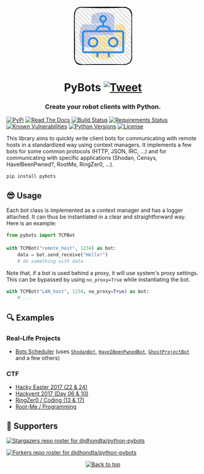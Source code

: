 <p align="center"><img src="https://github.com/dhondta/python-pybots/raw/master/docs/imgs/logo.png"></p>
<h1 align="center">PyBots <a href="https://twitter.com/intent/tweet?text=PyBots%20-%20Devkit%20for%20quickly%20creating%20client%20bots%20for%20remote%20communications.%0D%0APython%20library%20for%20writing%20client%20bots%20relying%20on%20common%20protocols%20(HTTP,%20JSON,%20IRC,%20...).%0D%0Ahttps%3a%2f%2fgithub%2ecom%2fdhondta%2fpython-pybots%0D%0A&hashtags=python,programming,devkit,bot,client,cli,http,tcp,ctftools"><img src="https://img.shields.io/badge/Tweet--lightgrey?logo=twitter&style=social" alt="Tweet" height="20"/></a></h1>
<h3 align="center">Create your robot clients with Python.</h3>

[![PyPi](https://img.shields.io/pypi/v/pybots.svg)](https://pypi.python.org/pypi/pybots/)
[![Read The Docs](https://readthedocs.org/projects/python-pybots/badge/?version=latest)](http://python-pybots.readthedocs.io/en/latest/?badge=latest)
[![Build Status](https://travis-ci.org/dhondta/python-pybots.svg?branch=master)](https://travis-ci.org/dhondta/python-pybots)
[![Requirements Status](https://requires.io/github/dhondta/python-pybots/requirements.svg?branch=master)](https://requires.io/github/dhondta/python-pybots/requirements/?branch=master)
[![Known Vulnerabilities](https://snyk.io/test/github/dhondta/python-pybots/badge.svg?targetFile=requirements.txt)](https://snyk.io/test/github/dhondta/python-pybots?targetFile=requirements.txt)
[![Python Versions](https://img.shields.io/pypi/pyversions/pybots.svg)](https://pypi.python.org/pypi/pybots/)
[![License](https://img.shields.io/pypi/l/pybots.svg)](https://pypi.python.org/pypi/pybots/)

This library aims to quickly write client bots for communicating with remote hosts in a standardized way using context managers. It implements a few bots for some common protocols (HTTP, JSON, IRC, ...) and for communicating with specific applications (Shodan, Censys, HaveIBeenPwned?, RootMe, RingZer0, ...).

```sh
pip install pybots
```

## :sunglasses: Usage

Each bot class is implemented as a context manager and has a logger attached. It can thus be instantiated in a clear and straightforward way. Here is an example:

```py
from pybots import TCPBot

with TCPBot("remote_host", 1234) as bot:
    data = bot.send_receive("Hello!")
    # do something with data
```

Note that, if a bot is used behind a proxy, it will use system's proxy settings. This can be bypassed by using `no_proxy=True` while instantiating the bot.

```py
with TCPBot("LAN_host", 1234, no_proxy=True) as bot:
    # ...
```

## :mag: Examples

### Real-Life Projects

* [Bots Scheduler](https://github.com/dhondta/bots-scheduler/) (uses [`ShodanBot`](https://github.com/dhondta/python-pybots/blob/master/pybots/bots/security/shodan.py), [`HaveIBeenPwnedBot`](https://github.com/dhondta/python-pybots/blob/master/pybots/bots/security/haveibeenpwned.py), [`GhostProjectBot`](https://github.com/dhondta/python-pybots/blob/master/pybots/bots/security/ghostproject.py) and a few others)

### CTF

* [Hacky Easter 2017 (22 & 24)](doc/examples/hacky-easter-2017.md)
* [Hackvent 2017 (Day 06 & 10)](doc/examples/hackvent-2017.md)
* [RingZer0 / Coding (13 & 17)](doc/examples/ringzer0.md)
* [Root-Me / Programming](doc/examples/rootme.md)


## :clap:  Supporters

[![Stargazers repo roster for @dhondta/python-pybots](https://reporoster.com/stars/dark/dhondta/python-pybots)](https://github.com/dhondta/python-pybots/stargazers)

[![Forkers repo roster for @dhondta/python-pybots](https://reporoster.com/forks/dark/dhondta/python-pybots)](https://github.com/dhondta/python-pybots/network/members)

<p align="center"><a href="#"><img src="https://img.shields.io/badge/Back%20to%20top--lightgrey?style=social" alt="Back to top" height="20"/></a></p>
